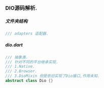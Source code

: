 ### DIO源码解析.

##### 文件夹结构
```dart
/// adapters 适配器.
```
##### dio.dart
```dart
/// 抽象类.
/// 针对不同的平台继承实现.
/// 1.Native.
/// 2.Browser.
/// 3.DioMixin 但是依旧实现了Dio接口,作用未知.
abstract class Dio {}

```
